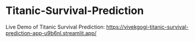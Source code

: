 # Titanic-Survival-Prediction

Live Demo of Titanic Survival Prediction:
https://vivekgogi-titanic-survival-prediction-app-u9b6nl.streamlit.app/

